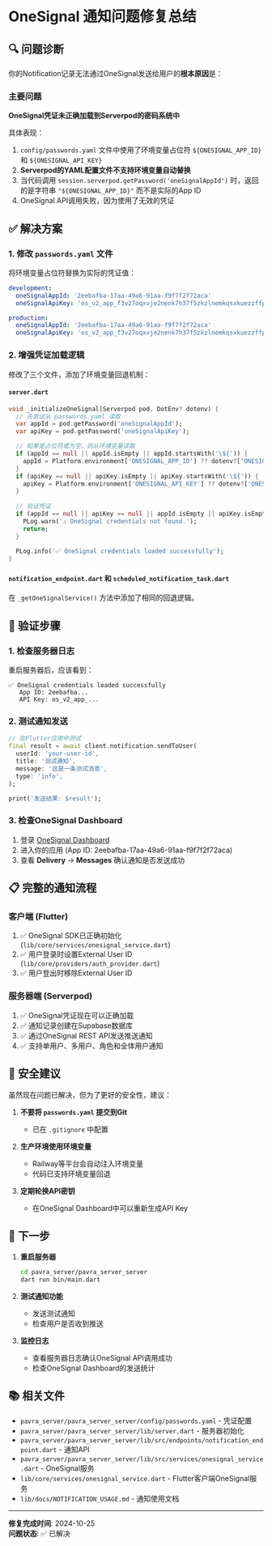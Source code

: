 # OneSignal 通知问题修复总结

## 🔍 问题诊断

你的Notification记录无法通过OneSignal发送给用户的**根本原因**是：

### 主要问题
**OneSignal凭证未正确加载到Serverpod的密码系统中**

具体表现：
1. `config/passwords.yaml` 文件中使用了环境变量占位符 `${ONESIGNAL_APP_ID}` 和 `${ONESIGNAL_API_KEY}`
2. **Serverpod的YAML配置文件不支持环境变量自动替换**
3. 当代码调用 `session.serverpod.getPassword('oneSignalAppId')` 时，返回的是字符串 `"${ONESIGNAL_APP_ID}"` 而不是实际的App ID
4. OneSignal API调用失败，因为使用了无效的凭证

## ✅ 解决方案

### 1. 修改 `passwords.yaml` 文件
将环境变量占位符替换为实际的凭证值：

```yaml
development:
  oneSignalAppId: '2eebafba-17aa-49a6-91aa-f9f7f2f72aca'
  oneSignalApiKey: 'os_v2_app_f3v27oqxvje2nenk7h37f5zkzlnemkqsxkuezzffpgs3ug34lfz4gluj5rzlhqysuixzw5yr6lp4t36yxkj3r7camutveielpkqx24i'

production:
  oneSignalAppId: '2eebafba-17aa-49a6-91aa-f9f7f2f72aca'
  oneSignalApiKey: 'os_v2_app_f3v27oqxvje2nenk7h37f5zkzlnemkqsxkuezzffpgs3ug34lfz4gluj5rzlhqysuixzw5yr6lp4t36yxkj3r7camutveielpkqx24i'
```

### 2. 增强凭证加载逻辑
修改了三个文件，添加了环境变量回退机制：

#### `server.dart`
```dart
void _initializeOneSignal(Serverpod pod, DotEnv? dotenv) {
  // 先尝试从 passwords.yaml 读取
  var appId = pod.getPassword('oneSignalAppId');
  var apiKey = pod.getPassword('oneSignalApiKey');

  // 如果是占位符或为空，则从环境变量读取
  if (appId == null || appId.isEmpty || appId.startsWith('\${')) {
    appId = Platform.environment['ONESIGNAL_APP_ID'] ?? dotenv?['ONESIGNAL_APP_ID'];
  }
  if (apiKey == null || apiKey.isEmpty || apiKey.startsWith('\${')) {
    apiKey = Platform.environment['ONESIGNAL_API_KEY'] ?? dotenv?['ONESIGNAL_API_KEY'];
  }
  
  // 验证凭证
  if (appId == null || apiKey == null || appId.isEmpty || apiKey.isEmpty) {
    PLog.warn('⚠️ OneSignal credentials not found.');
    return;
  }
  
  PLog.info('✅ OneSignal credentials loaded successfully');
}
```

#### `notification_endpoint.dart` 和 `scheduled_notification_task.dart`
在 `_getOneSignalService()` 方法中添加了相同的回退逻辑。

## 🧪 验证步骤

### 1. 检查服务器日志
重启服务器后，应该看到：
```
✅ OneSignal credentials loaded successfully
   App ID: 2eebafba...
   API Key: os_v2_app_...
```

### 2. 测试通知发送
```dart
// 在Flutter应用中测试
final result = await client.notification.sendToUser(
  userId: 'your-user-id',
  title: '测试通知',
  message: '这是一条测试消息',
  type: 'info',
);

print('发送结果: $result');
```

### 3. 检查OneSignal Dashboard
1. 登录 [OneSignal Dashboard](https://app.onesignal.com/)
2. 进入你的应用 (App ID: 2eebafba-17aa-49a6-91aa-f9f7f2f72aca)
3. 查看 **Delivery** → **Messages** 确认通知是否发送成功

## 📋 完整的通知流程

### 客户端 (Flutter)
1. ✅ OneSignal SDK已正确初始化 (`lib/core/services/onesignal_service.dart`)
2. ✅ 用户登录时设置External User ID (`lib/core/providers/auth_provider.dart`)
3. ✅ 用户登出时移除External User ID

### 服务器端 (Serverpod)
1. ✅ OneSignal凭证现在可以正确加载
2. ✅ 通知记录创建在Supabase数据库
3. ✅ 通过OneSignal REST API发送推送通知
4. ✅ 支持单用户、多用户、角色和全体用户通知

## 🔐 安全建议

虽然现在问题已解决，但为了更好的安全性，建议：

1. **不要将 `passwords.yaml` 提交到Git**
   - 已在 `.gitignore` 中配置
   
2. **生产环境使用环境变量**
   - Railway等平台会自动注入环境变量
   - 代码已支持环境变量回退

3. **定期轮换API密钥**
   - 在OneSignal Dashboard中可以重新生成API Key

## 🚀 下一步

1. **重启服务器**
   ```bash
   cd pavra_server/pavra_server_server
   dart run bin/main.dart
   ```

2. **测试通知功能**
   - 发送测试通知
   - 检查用户是否收到推送

3. **监控日志**
   - 查看服务器日志确认OneSignal API调用成功
   - 检查OneSignal Dashboard的发送统计

## 📚 相关文件

- `pavra_server/pavra_server_server/config/passwords.yaml` - 凭证配置
- `pavra_server/pavra_server_server/lib/server.dart` - 服务器初始化
- `pavra_server/pavra_server_server/lib/src/endpoints/notification_endpoint.dart` - 通知API
- `pavra_server/pavra_server_server/lib/src/services/onesignal_service.dart` - OneSignal服务
- `lib/core/services/onesignal_service.dart` - Flutter客户端OneSignal服务
- `lib/docs/NOTIFICATION_USAGE.md` - 通知使用文档

---

**修复完成时间**: 2024-10-25  
**问题状态**: ✅ 已解决
